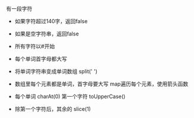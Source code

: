 有一段字符

- 如果字符超过140字，返回false
- 如果是空字符串，返回false
- 所有字符以#开始
- 每个单词首字母都大写

- 将单词字符串变成单词数组 split(' ')
- 数组里每个元素都是单词，首字母要大写
    map遍历每个元素，使用箭头函数
- 每个单词 charAt(0) 第一个字符 toUpperCase() 
- 除第一个字符后，其余的 slice(1)